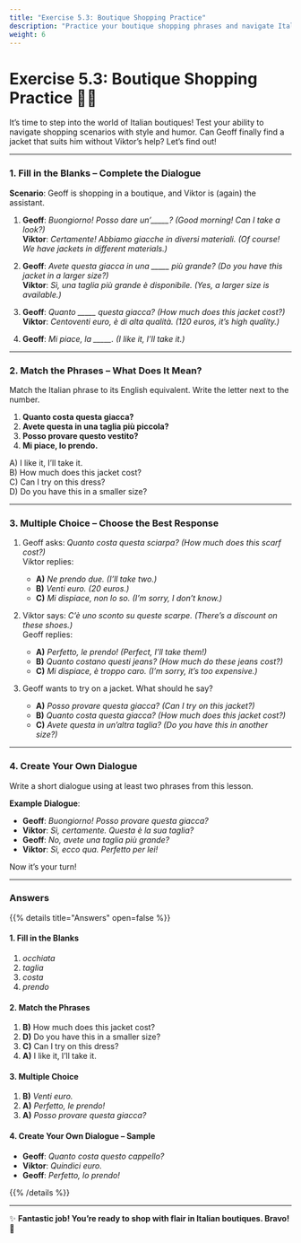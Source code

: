 ```yaml
---
title: "Exercise 5.3: Boutique Shopping Practice"
description: "Practice your boutique shopping phrases and navigate Italian elegance with confidence."
weight: 6
---
```


# Exercise 5.3: Boutique Shopping Practice 👗👜  

It’s time to step into the world of Italian boutiques! Test your ability to navigate shopping scenarios with style and humor. Can Geoff finally find a jacket that suits him without Viktor’s help? Let’s find out!

---

### 1. Fill in the Blanks – Complete the Dialogue  

**Scenario**: Geoff is shopping in a boutique, and Viktor is (again) the assistant.  

1. **Geoff**: *Buongiorno! Posso dare un’_____?* *(Good morning! Can I take a look?)*  
   **Viktor**: *Certamente! Abbiamo giacche in diversi materiali.* *(Of course! We have jackets in different materials.)*  

2. **Geoff**: *Avete questa giacca in una _____ più grande?* *(Do you have this jacket in a larger size?)*  
   **Viktor**: *Sì, una taglia più grande è disponibile.* *(Yes, a larger size is available.)*  

3. **Geoff**: *Quanto _____ questa giacca?* *(How much does this jacket cost?)*  
   **Viktor**: *Centoventi euro, è di alta qualità.* *(120 euros, it’s high quality.)*  

4. **Geoff**: *Mi piace, la _____.* *(I like it, I’ll take it.)*  

---

### 2. Match the Phrases – What Does It Mean?  

Match the Italian phrase to its English equivalent. Write the letter next to the number.

1. **Quanto costa questa giacca?**  
2. **Avete questa in una taglia più piccola?**  
3. **Posso provare questo vestito?**  
4. **Mi piace, lo prendo.**  

A) I like it, I’ll take it.  
B) How much does this jacket cost?  
C) Can I try on this dress?  
D) Do you have this in a smaller size?  

---

### 3. Multiple Choice – Choose the Best Response  

1. Geoff asks: *Quanto costa questa sciarpa?* *(How much does this scarf cost?)*  
   Viktor replies:  
   - **A)** *Ne prendo due.* *(I’ll take two.)*  
   - **B)** *Venti euro.* *(20 euros.)*  
   - **C)** *Mi dispiace, non lo so.* *(I’m sorry, I don’t know.)*  

2. Viktor says: *C’è uno sconto su queste scarpe.* *(There’s a discount on these shoes.)*  
   Geoff replies:  
   - **A)** *Perfetto, le prendo!* *(Perfect, I’ll take them!)*  
   - **B)** *Quanto costano questi jeans?* *(How much do these jeans cost?)*  
   - **C)** *Mi dispiace, è troppo caro.* *(I’m sorry, it’s too expensive.)*  

3. Geoff wants to try on a jacket. What should he say?  
   - **A)** *Posso provare questa giacca?* *(Can I try on this jacket?)*  
   - **B)** *Quanto costa questa giacca?* *(How much does this jacket cost?)*  
   - **C)** *Avete questa in un’altra taglia?* *(Do you have this in another size?)*  

---

### 4. Create Your Own Dialogue  

Write a short dialogue using at least two phrases from this lesson.  

**Example Dialogue**:  
- **Geoff**: *Buongiorno! Posso provare questa giacca?*  
- **Viktor**: *Sì, certamente. Questa è la sua taglia?*  
- **Geoff**: *No, avete una taglia più grande?*  
- **Viktor**: *Sì, ecco qua. Perfetto per lei!*  

Now it’s your turn!  

---

### Answers  

{{% details title="Answers" open=false %}}  

#### 1. Fill in the Blanks  
1. *occhiata*  
2. *taglia*  
3. *costa*  
4. *prendo*  

#### 2. Match the Phrases  
1. **B)** How much does this jacket cost?  
2. **D)** Do you have this in a smaller size?  
3. **C)** Can I try on this dress?  
4. **A)** I like it, I’ll take it.  

#### 3. Multiple Choice  
1. **B)** *Venti euro.*  
2. **A)** *Perfetto, le prendo!*  
3. **A)** *Posso provare questa giacca?*  

#### 4. Create Your Own Dialogue – Sample  
- **Geoff**: *Quanto costa questo cappello?*  
- **Viktor**: *Quindici euro.*  
- **Geoff**: *Perfetto, lo prendo!*  

{{% /details %}}  

---

✨ **Fantastic job! You’re ready to shop with flair in Italian boutiques. Bravo!** 🌟  
